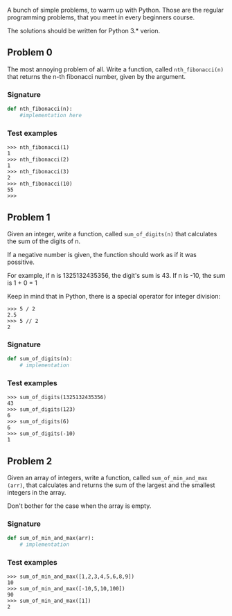 A bunch of simple problems, to warm up with Python. Those are the regular programming problems, that you meet in every beginners course.

The solutions should be written for Python 3.* verion.

## Problem 0

The most annoying problem of all. Write a function, called ```nth_fibonacci(n)``` that returns the n-th fibonacci number, given by the argument.

### Signature

```python
def nth_fibonacci(n):
    #implementation here
```

### Test examples

```
>>> nth_fibonacci(1)
1
>>> nth_fibonacci(2)
1
>>> nth_fibonacci(3)
2
>>> nth_fibonacci(10)
55
>>>
```

## Problem 1

Given an integer, write a function, called ```sum_of_digits(n)``` that calculates the sum of the digits of n.

If a negative number is given, the function should work as if it was possitive.

For example, if n is 1325132435356, the digit's sum is 43.
If n is -10, the sum is 1 + 0 = 1

Keep in mind that in Python, there is a special operator for integer division:

```
>>> 5 / 2
2.5
>>> 5 // 2
2
```

### Signature

```python
def sum_of_digits(n):
    # implementation
```

### Test examples

```
>>> sum_of_digits(1325132435356)
43
>>> sum_of_digits(123)
6
>>> sum_of_digits(6)
6
>>> sum_of_digits(-10)
1
```

## Problem 2

Given an array of integers, write a function, called ```sum_of_min_and_max  (arr)```, that calculates and returns the sum of the largest and the smallest integers in the array.

Don't bother for the case when the array is empty.

### Signature

```python
def sum_of_min_and_max(arr):
    # implementation
```

### Test examples
```
>>> sum_of_min_and_max([1,2,3,4,5,6,8,9])
10
>>> sum_of_min_and_max([-10,5,10,100])
90
>>> sum_of_min_and_max([1])
2
```
